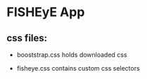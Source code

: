 FISHEyE App
===

css files:
---

- booststrap.css holds downloaded css

- fisheye.css contains custom css selectors